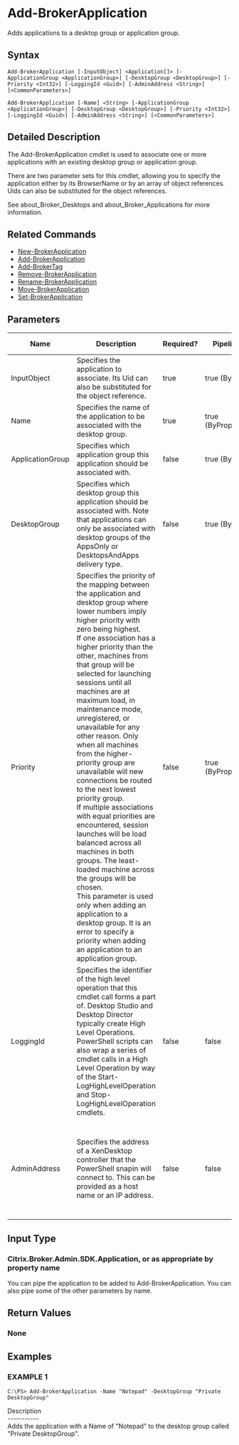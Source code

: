 ﻿# Add-BrokerApplication

   Adds applications to a desktop group or application group.

## Syntax
```
Add-BrokerApplication [-InputObject] <Application[]> [-ApplicationGroup <ApplicationGroup>] [-DesktopGroup <DesktopGroup>] [-Priority <Int32>] [-LoggingId <Guid>] [-AdminAddress <String>] [<CommonParameters>]

Add-BrokerApplication [-Name] <String> [-ApplicationGroup <ApplicationGroup>] [-DesktopGroup <DesktopGroup>] [-Priority <Int32>] [-LoggingId <Guid>] [-AdminAddress <String>] [<CommonParameters>]
```

## Detailed Description
   The Add-BrokerApplication cmdlet is used to associate one or more applications with an existing desktop group or application group.

There are two parameter sets for this cmdlet, allowing you to specify the application either by its BrowserName or by an array of object references. Uids can also be substituted for the object references.

See about_Broker_Desktops and about_Broker_Applications for more information.

## Related Commands
  * [New-BrokerApplication](New-BrokerApplication/)
  * [Add-BrokerApplication](Add-BrokerApplication/)
  * [Add-BrokerTag](Add-BrokerTag/)
  * [Remove-BrokerApplication](Remove-BrokerApplication/)
  * [Rename-BrokerApplication](Rename-BrokerApplication/)
  * [Move-BrokerApplication](Move-BrokerApplication/)
  * [Set-BrokerApplication](Set-BrokerApplication/)
## Parameters

| Name   | Description | Required? | Pipeline Input | Default Value |
| --- | --- | --- | --- | --- |
| InputObject | Specifies the application to associate. Its Uid can also be substituted for the object reference. | true | true (ByValue) |  |
| Name | Specifies the name of the application to be associated with the desktop group. | true | true (ByPropertyName) |  |
| ApplicationGroup | Specifies which application group this application should be associated with. | false | true (ByValue) |  |
| DesktopGroup | Specifies which desktop group this application should be associated with. Note that applications can only be associated with desktop groups of the AppsOnly or DesktopsAndApps delivery type. | false | true (ByValue) |  |
| Priority | Specifies the priority of the mapping between the application and desktop group where lower numbers imply higher priority with zero being highest.<br>If one association has a higher priority than the other, machines from that group will be selected for launching sessions until all machines are at maximum load, in maintenance mode, unregistered, or unavailable for any other reason. Only when all machines from the higher-priority group are unavailable will new connections be routed to the next lowest priority group.<br>If multiple associations with equal priorities are encountered, session launches will be load balanced across all machines in both groups. The least-loaded machine across the groups will be chosen.<br>This parameter is used only when adding an application to a desktop group. It is an error to specify a priority when adding an application to an application group. | false | true (ByPropertyName) | 0 |
| LoggingId | Specifies the identifier of the high level operation that this cmdlet call forms a part of. Desktop Studio and Desktop Director typically create High Level Operations. PowerShell scripts can also wrap a series of cmdlet calls in a High Level Operation by way of the Start-LogHighLevelOperation and Stop-LogHighLevelOperation cmdlets. | false | false |  |
| AdminAddress | Specifies the address of a XenDesktop controller that the PowerShell snapin will connect to. This can be provided as a host name or an IP address. | false | false | Localhost. Once a value is provided by any cmdlet, this value will become the default. |

## Input Type
### Citrix.Broker.Admin.SDK.Application, or as appropriate by property name
   You can pipe the application to be added to Add-BrokerApplication. You can also pipe some of the other parameters by name.
## Return Values
### None
   
## Examples

### EXAMPLE 1
```
C:\PS> Add-BrokerApplication -Name "Notepad" -DesktopGroup "Private DesktopGroup"
```
   Description<br>-----------<br>Adds the application with a Name of "Notepad" to the desktop group called "Private DesktopGroup".
